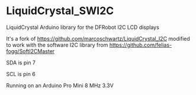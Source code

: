 # LiquidCrystal_SWI2C
LiquidCrystal Arduino library for the DFRobot I2C LCD displays

It's a fork of https://github.com/marcoschwartz/LiquidCrystal_I2C
modified to work with the software I2C library from https://github.com/felias-fogg/SoftI2CMaster

SDA is pin 7


SCL is pin 6


Running on an Arduino Pro Mini 8 MHz 3.3V
